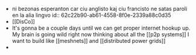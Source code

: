 - ni bezonas esperanton car ciu anglisto kaj ciu francisto ne satas paroli en la alia lingvo
  id:: 62c22b90-ab61-4558-8f0e-2339a88c0d35
- [[DisCo]]
- It's gonna be a couple days until we can get proper internet hookup up. My brain is going wild right now thinking about all the [[p2p systems]] I want to build like [[meshnets]] and [[distributed power grids]]
-